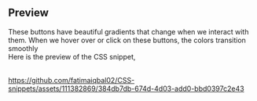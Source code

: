 <h2>Preview</h2>

These buttons have beautiful gradients that change when we interact with them. 
When we hover over or click on these buttons, the colors transition smoothly
<br>
Here is the preview of the CSS snippet,
<br>
<br>


https://github.com/fatimaiqbal02/CSS-snippets/assets/111382869/384db7db-674d-4d03-add0-bbd0397c2e43  



